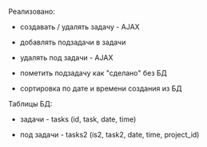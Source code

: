 Реализовано:


- создавать / удалять задачу - AJAX


- добавлять подзадачи в задачи


- удалять под задачи - AJAX


- пометить подзадачу как "сделано" без БД


- сортировка по дате и времени создания из БД


Таблицы БД:

- задачи - tasks (id, task, date, time)


- под задачи - tasks2 (is2, task2, date, time, project_id)
